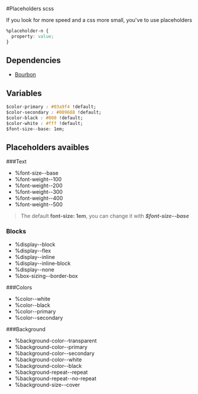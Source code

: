 #Placeholders scss

If you look for more speed and a css more small, you've to use placeholders

```css
%placeholder-n {
  property: value;
}
```

## Dependencies
- [Bourbon](http://bourbon.io/)

## Variables

```css
$color-primary : #03a9f4 !default;
$color-secondary : #009688 !default;
$color-black : #000 !default;
$color-white : #fff !default;
$font-size--base: 1em;
```

## Placeholders avaibles

###Text

- %font-size--base
- %font-weight--100
- %font-weight--200
- %font-weight--300
- %font-weight--400
- %font-weight--500

> The default **font-size: 1em**, you can change it with __*$font-size--base*__

### Blocks
- %display--block
- %display--flex
- %display--inline
- %display--inline-block
- %display--none
- %box-sizing--border-box

###Colors

- %color--white
- %color--black
- %color--primary
- %color--secondary

###Background
- %background-color--transparent
- %background-color--primary
- %background-color--secondary
- %background-color--white
- %background-color--black
- %background-repeat--repeat
- %background-repeat--no-repeat
- %background-size--cover
